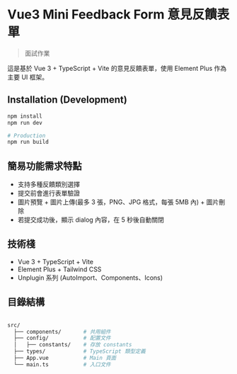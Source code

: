 # Vue3 Mini Feedback Form 意見反饋表單

> 面試作業

這是基於 Vue 3 + TypeScript + Vite 的意見反饋表單，使用 Element Plus 作為主要 UI 框架。

## Installation (Development)

```bash
npm install
npm run dev

# Production
npm run build
```

## 簡易功能需求特點

- 支持多種反饋類別選擇
- 提交前會進行表單驗證
- 圖片預覽 + 圖片上傳(最多 3 張，PNG、JPG 格式，每張 5MB 內) + 圖片刪除
- 若提交成功後，顯示 dialog 內容，在 5 秒後自動關閉

## 技術棧

- Vue 3 + TypeScript + Vite
- Element Plus + Tailwind CSS
- Unplugin 系列 (AutoImport、Components、Icons)

## 目錄結構

```bash

src/
  ├── components/       # 共用組件
  ├── config/           # 配置文件
  │   ├── constants/    # 存放 constants
  ├── types/            # TypeScript 類型定義
  ├── App.vue           # Main 頁面
  └── main.ts           # 入口文件

```
